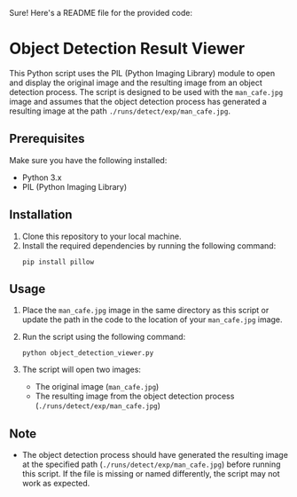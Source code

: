 Sure! Here's a README file for the provided code:

# Object Detection Result Viewer

This Python script uses the PIL (Python Imaging Library) module to open and display the original image and the resulting image from an object detection process. The script is designed to be used with the `man_cafe.jpg` image and assumes that the object detection process has generated a resulting image at the path `./runs/detect/exp/man_cafe.jpg`.

## Prerequisites

Make sure you have the following installed:

- Python 3.x
- PIL (Python Imaging Library)

## Installation

1. Clone this repository to your local machine.
2. Install the required dependencies by running the following command:
   ```
   pip install pillow
   ```

## Usage

1. Place the `man_cafe.jpg` image in the same directory as this script or update the path in the code to the location of your `man_cafe.jpg` image.

2. Run the script using the following command:
   ```
   python object_detection_viewer.py
   ```

3. The script will open two images:
   - The original image (`man_cafe.jpg`)
   - The resulting image from the object detection process (`./runs/detect/exp/man_cafe.jpg`)

## Note

- The object detection process should have generated the resulting image at the specified path (`./runs/detect/exp/man_cafe.jpg`) before running this script. If the file is missing or named differently, the script may not work as expected.